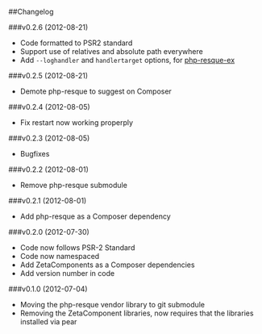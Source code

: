 ##Changelog

###v0.2.6 (2012-08-21)

* Code formatted to PSR2 standard
* Support use of relatives and absolute path everywhere
* Add `--loghandler` and `handlertarget` options, for [php-resque-ex](https://github.com/kamisama/php-resque-ex)

###v0.2.5 (2012-08-21)

* Demote php-resque to suggest on Composer

###v0.2.4 (2012-08-05)

* Fix restart now working properply

###v0.2.3 (2012-08-05)

* Bugfixes

###v0.2.2 (2012-08-01)

* Remove php-resque submodule

###v0.2.1 (2012-08-01)

* Add php-resque as a Composer dependency

###v0.2.0 (2012-07-30)

* Code now follows PSR-2 Standard
* Code now namespaced
* Add ZetaComponents as a Composer dependencies
* Add version number in code

###v0.1.0 (2012-07-04)
* Moving the php-resque vendor library to git submodule
* Removing the ZetaComponent libraries, now requires that the libraries installed via pear
